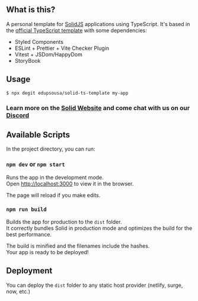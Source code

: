 ## What is this?

A personal template for [SolidJS](https://solidjs.com) applications using TypeScript. It's based in the [official TypeScript template](https://github.com/solidjs/templates) with some dependencies:

- Styled Components
- ESLint + Prettier + Vite Checker Plugin
- Vitest + JSDom/HappyDom
- StoryBook

## Usage

```bash
$ npx degit edupsousa/solid-ts-template my-app
```

### Learn more on the [Solid Website](https://solidjs.com) and come chat with us on our [Discord](https://discord.com/invite/solidjs)

## Available Scripts

In the project directory, you can run:

### `npm dev` or `npm start`

Runs the app in the development mode.<br>
Open [http://localhost:3000](http://localhost:3000) to view it in the browser.

The page will reload if you make edits.<br>

### `npm run build`

Builds the app for production to the `dist` folder.<br>
It correctly bundles Solid in production mode and optimizes the build for the best performance.

The build is minified and the filenames include the hashes.<br>
Your app is ready to be deployed!

## Deployment

You can deploy the `dist` folder to any static host provider (netlify, surge, now, etc.)
